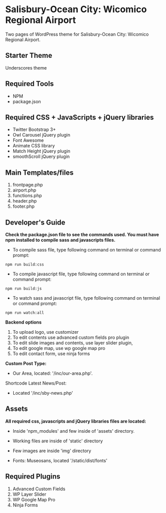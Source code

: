 # Salisbury-Ocean City: Wicomico Regional Airport 

Two pages of WordPress theme for Salisbury-Ocean City: Wicomico Regional Airport.

## Starter Theme 

Underscores theme

## Required Tools

* NPM
* package.json

## Required CSS + JavaScripts + jQuery libraries

* Twitter Bootstrap 3+
* Owl Carousel jQuery plugin
* Font Awesome
* Animate CSS library
* Match Height jQuery plugin
* smoothScroll jQuery plugin


## Main Templates/files

1. frontpage.php
2. airport.php
3. functions.php
4. header.php
5. footer.php

## Developer's Guide

**Check the package.json file to see the commands used. You must have npm installed to compile sass and javascripts files.**

* To compile sass file, type following command on terminal or command prompt:

``` npm run build:css ```

* To compile javascript file, type following command on terminal or command prompt:

``` npm run build:js ```

* To watch sass and javascript file, type following command on terminal or command prompt:

``` npm run watch:all ```


**Backend options**

1. To upload logo, use customizer
2. To edit contents use advanced custom fields pro plugin
3. To edit slide images and contents, use layer slider plugin,
4. To edit google map, use wp google map pro
5. To edit contact form, use ninja forms


**Custom Post Type:**

* Our Area, located: '/inc/our-area.php'.

Shortcode Latest News/Post: 

* Located '/inc/sby-news.php'

## Assets

**All required css, javascripts and jQuery libraries files are located:**

* Inside 'npm_modules' and few inside of 'assets' directory.

* Working files are inside of 'static' directory

* Few images are inside 'img' directory

* Fonts: Museosans, located '/static/dist/fonts'


## Required Plugins

1. Advanced Custom Fields
2. WP Layer Slider
3. WP Google Map Pro
4. Ninja Forms